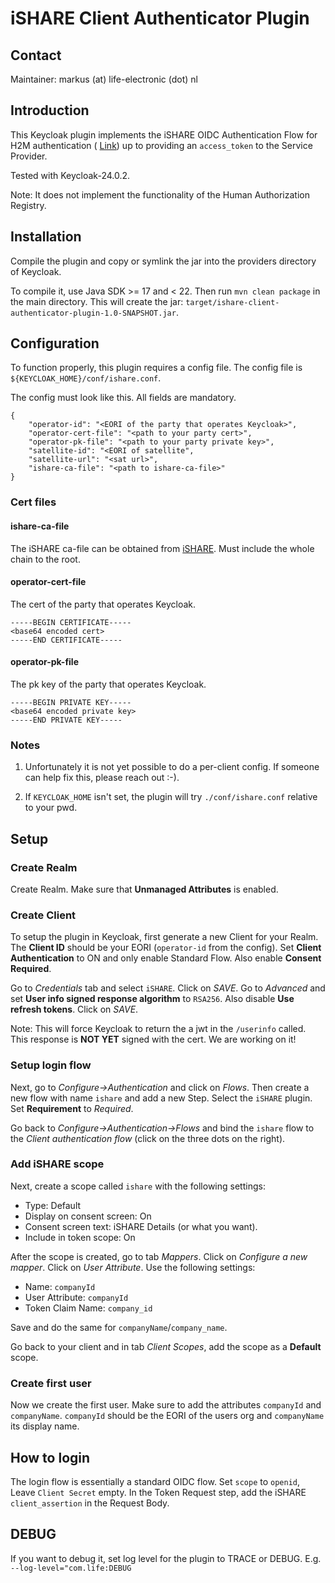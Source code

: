 # iSHARE Client Authenticator Plugin

## Contact

Maintainer: markus (at) life-electronic (dot) nl

## Introduction

This Keycloak plugin implements the iSHARE OIDC Authentication Flow for
H2M authentication (
[Link](https://dev.ishare.eu/reference/authentication.html)) up to
providing an `access_token` to the Service Provider.

Tested with Keycloak-24.0.2.

Note: It does not implement the functionality of the Human
Authorization Registry.

## Installation

Compile the plugin and copy or symlink the jar into the providers directory of
Keycloak.

To compile it, use Java SDK >= 17 and < 22. Then run `mvn clean package` in the
main directory. This will create the jar:
`target/ishare-client-authenticator-plugin-1.0-SNAPSHOT.jar`. 

## Configuration

To function properly, this plugin requires a config file. The config
file is `${KEYCLOAK_HOME}/conf/ishare.conf`. 

The config must look like this. All fields are mandatory.
```
{
    "operator-id": "<EORI of the party that operates Keycloak>",
    "operator-cert-file": "<path to your party cert>",
    "operator-pk-file": "<path to your party private key>",
    "satellite-id": "<EORI of satellite",
    "satellite-url": "<sat url>",
    "ishare-ca-file": "<path to ishare-ca-file>"
}
```

### Cert files

#### ishare-ca-file

The iSHARE ca-file can be obtained from [iSHARE](https://ca7.isharetest.net:8442/ejbca/retrieve/ca_certs.jsp). Must include the whole
chain to the root.

#### operator-cert-file

The cert of the party that operates Keycloak. 

```
-----BEGIN CERTIFICATE-----
<base64 encoded cert>
-----END CERTIFICATE-----
```

#### operator-pk-file

The pk key of the party that operates Keycloak.
```
-----BEGIN PRIVATE KEY-----
<base64 encoded private key>
-----END PRIVATE KEY-----
```

### Notes

1. Unfortunately it is not yet possible to do a per-client
config. If someone can help fix this, please reach out :-).

2. If `KEYCLOAK_HOME` isn't set, the plugin will try
   `./conf/ishare.conf` relative to your pwd.

## Setup

### Create Realm

Create Realm. Make sure that **Unmanaged Attributes** is enabled.

### Create Client

To setup the plugin in Keycloak, first generate a new Client for your
Realm. The **Client ID** should be your EORI (`operator-id` from the
config). 
Set **Client Authentication** to ON and only enable Standard
Flow. Also enable **Consent Required**.

Go to *Credentials* tab and select `iSHARE`. Click on *SAVE*.
Go to *Advanced* and set **User info signed response algorithm** to
`RSA256`. Also disable **Use refresh tokens**. Click on *SAVE*.

Note: This will force Keycloak to return the a jwt in the `/userinfo`
called. This response is **NOT YET** signed with the cert. We are
working on it!

### Setup login flow

Next, go to *Configure->Authentication* and click on *Flows*. Then
create a new flow with name `ishare` and add a new Step. Select the
`iSHARE` plugin. Set **Requirement** to *Required*.

Go back to *Configure->Authentication->Flows* and bind the `ishare` flow
to the *Client authentication flow* (click on the three dots on the
right).

### Add iSHARE scope

Next, create a scope called `ishare` with the following settings:

- Type: Default
- Display on consent screen: On
- Consent screen text: iSHARE Details (or what you want).
- Include in token scope: On

After the scope is created, go to tab *Mappers*. Click on *Configure a
new mapper*. Click on *User Attribute*. Use the following settings:

- Name: `companyId`
- User Attribute: `companyId`
- Token Claim Name: `company_id`

Save and do the same for `companyName`/`company_name`.

Go back to your client and in tab *Client Scopes*, add the scope as a
**Default** scope.

### Create first user

Now we create the first user. Make sure to add the attributes `companyId`
and `companyName`. `companyId` should be the EORI of the users org and
`companyName` its display name.

## How to login

The login flow is essentially a standard OIDC flow. Set `scope` to `openid`, Leave `Client Secret`
empty. In the Token Request step, add the iSHARE `client_assertion` in
the Request Body.

## DEBUG

If you want to debug it, set log level for the plugin to TRACE or
DEBUG. E.g. `--log-level="com.life:DEBUG`






   




